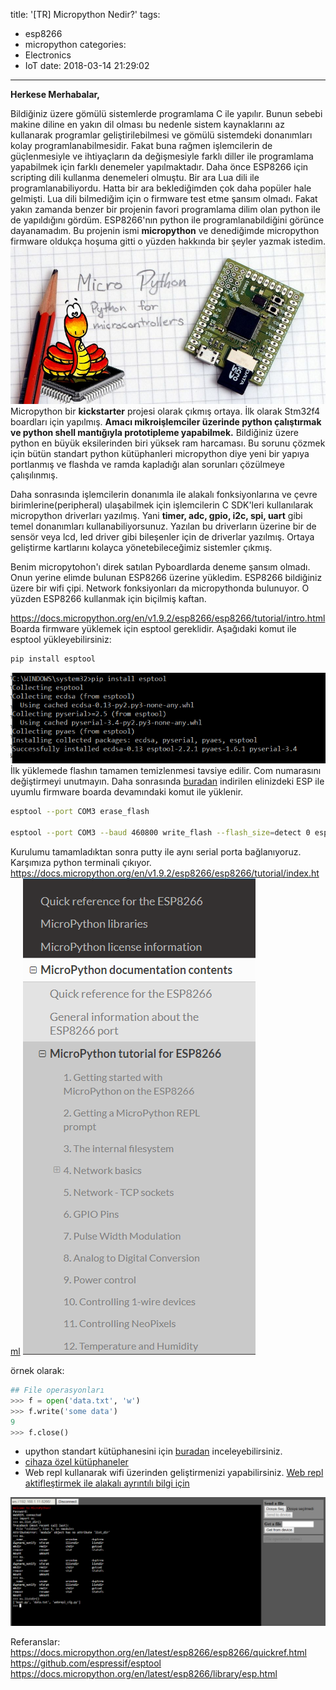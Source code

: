 title: '[TR] Micropython Nedir?'
tags:
  - esp8266
  - micropython
categories:
  - Electronics
  - IoT
date: 2018-03-14 21:29:02
---

**Herkese Merhabalar,**

Bildiğiniz üzere gömülü sistemlerde programlama C ile yapılır. Bunun sebebi makine diline en yakın dil olması bu nedenle sistem kaynaklarını az kullanarak programlar geliştirilebilmesi ve gömülü sistemdeki donanımları kolay programlanabilmesidir. Fakat buna rağmen işlemcilerin de güçlenmesiyle ve ihtiyaçların da değişmesiyle farklı diller ile programlama yapabilmek için farklı denemeler yapılmaktadır. Daha önce ESP8266 için scripting dili kullanma denemeleri olmuştu. Bir ara Lua dili ile programlanabiliyordu. Hatta bir ara beklediğimden çok daha popüler hale gelmişti. Lua dili bilmediğim için o firmware test etme şansım olmadı. Fakat yakın zamanda benzer bir projenin favori programlama dilim olan python ile de yapıldığını gördüm. ESP8266'nın python ile programlanabildiğini görünce dayanamadım. Bu projenin ismi **micropython** ve  denediğimde micropython firmware oldukça hoşuma gitti o yüzden hakkında bir şeyler yazmak istedim. 
![upython](/images/1516117467411.jpg)
Micropython bir **kickstarter** projesi olarak çıkmış ortaya. İlk olarak Stm32f4 boardları için yapılmış. **Amacı mikroişlemciler üzerinde python çalıştırmak ve python shell mantığıyla prototipleme yapabilmek.** Bildiğiniz üzere python en büyük eksilerinden biri yüksek ram harcaması. Bu sorunu çözmek için bütün standart python kütüphanleri micropython diye yeni bir yapıya portlanmış ve flashda ve ramda kapladığı alan sorunları çözülmeye çalışılınmış. 

Daha sonrasında işlemcilerin donanımla ile alakalı fonksiyonlarına ve çevre birimlerine(peripheral) ulaşabilmek için işlemcilerin C SDK'leri kullanılarak micropython driverları yazılmış. Yani **timer, adc, gpio, i2c, spi, uart** gibi temel donanımları kullanabiliyorsunuz. Yazılan bu driverların üzerine bir de sensör veya lcd, led driver gibi bileşenler için de driverlar yazılmış. Ortaya geliştirme kartlarını kolayca yönetebileceğimiz sistemler çıkmış.

Benim micropytohon'ı direk satılan Pyboardlarda deneme şansım olmadı. Onun yerine elimde bulunan ESP8266 üzerine yükledim. ESP8266 bildiğiniz üzere bir wifi çipi. Network fonksiyonları da micropythonda bulunuyor. O yüzden ESP8266 kullanmak için biçilmiş kaftan. 

https://docs.micropython.org/en/v1.9.2/esp8266/esp8266/tutorial/intro.html
Boarda firmware yüklemek için esptool gereklidir. Aşağıdaki komut ile esptool yükleyebilirsiniz:
```sh
pip install esptool
```
![esptool](/images/1517947480163.png)
İlk yüklemede flashın tamamen temizlenmesi tavsiye edilir. Com numarasını değiştirmeyi unutmayın.
Daha sonrasında [buradan](https://micropython.org/download) indirilen elinizdeki ESP ile uyumlu firmware boarda devamındaki komut ile yüklenir.

```sh
esptool --port COM3 erase_flash

esptool --port COM3 --baud 460800 write_flash --flash_size=detect 0 esp8266-20170108-v1.8.7.bin
```

Kurulumu tamamladıktan sonra putty ile aynı serial porta bağlanıyoruz. Karşımıza python terminali çıkıyor. 
https://docs.micropython.org/en/v1.9.2/esp8266/esp8266/tutorial/index.html
![image](/images/1517947735177.png)

örnek olarak:
```python
## File operasyonları
>>> f = open('data.txt', 'w')
>>> f.write('some data')
9
>>> f.close()

```
- upython standart kütüphanesini için [buradan](https://docs.micropython.org/en/v1.9.2/esp8266/library/index.html#python-standard-libraries-and-micro-libraries) inceleyebilirsiniz. 
- [cihaza özel kütüphaneler](https://docs.micropython.org/en/v1.9.2/esp8266/library/esp.html)
- Web repl kullanarak wifi üzerinden geliştirmenizi yapabilirsiniz. [Web repl aktifleştirmek ile alakalı ayrıntılı bilgi için](https://learn.adafruit.com/micropython-basics-esp8266-webrepl/access-webrepl) 

![Web Repl](/images/1517956338699.png)

Referanslar:
https://docs.micropython.org/en/latest/esp8266/esp8266/quickref.html
https://github.com/espressif/esptool
https://docs.micropython.org/en/latest/esp8266/library/esp.html

